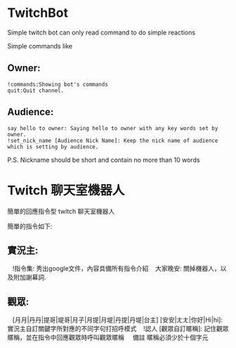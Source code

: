 # TwitchBot
Simple twitch bot can only read command to do simple reactions

Simple commands like

## Owner:

    !commands:Showing bot's commands
    quit:Quit channel.
    
## Audience:
    
    say hello to owner: Saying hello to owner with any key words set by owner.
    !set_nick_name [Audience Nick Name]: Keep the nick name of audience which is setting by audience.
     
P.S. Nickname should be short and contain no more than 10 words


# Twitch 聊天室機器人
簡單的回應指令型 twitch 聊天室機器人

簡單的指令如下:

## 實況主:

    !指令集: 秀出google文件，內容具備所有指令介紹
    大家晚安: 關掉機器人，以及附加謝幕詞.
    
## 觀眾:
    
    [月月|丹丹|提哥|堤哥|月子|月提|月堤|丹提|丹堤|台主] [安安|ㄤㄤ|你好|Hi|hi]: 實況主自訂關鍵字所對應的不同字句打招呼模式
    !認人 [觀眾自訂暱稱]: 記住觀眾暱稱，並在指令中回應觀眾時呼叫觀眾暱稱
     
備註 暱稱必須少於十個字元
